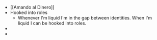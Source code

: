 - [[Amando al Dinero]]
- Hooked into roles
	- Whenever I'm liquid I'm in the gap between identities. When I'm liquid I can be hooked into roles.
-
-